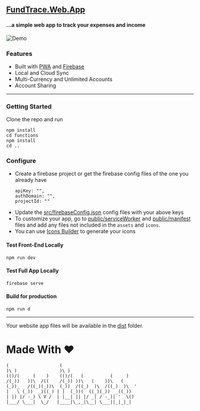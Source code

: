 ## [FundTrace.Web.App](https://fundtrace.web.app)
#### ...a simple web app to track your expenses and income

![Demo](https://github.com/devlucem/FundTrace/assets/22216995/86c5e713-65e7-4fdb-abff-63f093c66185)

### Features
- Built with [PWA](https://PWA-Progressive.Web.App/) and [Firebase](https://firebase.google.com/)
- Local and Cloud Sync
- Multi-Currency and Unlimited Accounts
- Account Sharing

---
### Getting Started
Clone the repo and run
```
npm install
cd functions
npm install
cd ..
```
### Configure
- Create a firebase project or get the firebase config files of the one you already have
    ```
    apiKey: "",
    authDomain: "",
    projectId: ""
   ```
- Update the [src/firebaseConfig.json](./src/firebaseConfig.json) config files with your above keys
- To customize your app, go to [public/serviceWorker](./public/serviceWorker.js) and [public/manifest](./public/manifest.json) files and add any files not included in the `assets` and `icons`.
- You can use [Icons Builder](https://www.pwabuilder.com/imageGenerator) to generate your icons

#### Test Front-End Locally
`npm run dev`

#### Test Full App Locally
`firebase serve`

#### Build for production
`npm run d`

---

Your website app files will be available in the [dist](./dist) folder.

# Made With ♥
```
(                   (                            
)\ )                )\ )                         
(()/(     (    )    (()/(   (          (     )    
/(_))   ))\  /((    /(_)) ))\   (    ))\   (     
(_))_   /((_)(_))\  (_))  /((_)  )\  /((_)  )\  '
|   \ (_))  _)((_) | |  (_))(  ((_)(_))  _((_))  
| |) |/ -_) \ V /  | |__| || |/ _| / -_)| '  \()
|___/ \___|  \_/   |____|\_,_|\__| \___||_|_|_|  
```

